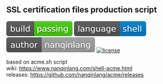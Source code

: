 ## SSL certification files production script
[![build](https://github.com/SuzukazeAoran/SVG/blob/master/build%20passing.svg)](https://github.com/nanqinlang/acme)
[![language](https://github.com/SuzukazeAoran/SVG/blob/master/language-shell-blue.svg)](https://github.com/nanqinlang/acme)
[![author](https://github.com/SuzukazeAoran/SVG/blob/master/author-nanqinlang-lightgrey.svg)](https://github.com/nanqinlang/acme)
[![license](https://github.com/SuzukazeAoran/SVG/blob/master/license-GNU3.0-orange.svg)](https://github.com/nanqinlang/acme)

based on acme.sh script  
wiki: https://www.nanqinlang.com/shell-acme.html  
releases: https://github.com/nanqinlang/acme/releases
